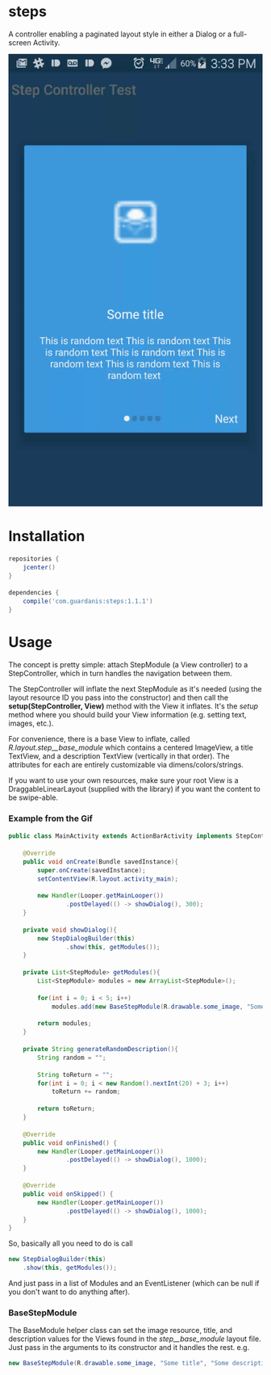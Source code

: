 # steps

A controller enabling a paginated layout style in either a Dialog or a full-screen Activity.

![Steps Sample](https://github.com/mattsilber/steps/raw/master/steps.gif)

# Installation

```groovy
repositories {
    jcenter()
}

dependencies {
    compile('com.guardanis:steps:1.1.1')
}
```

# Usage

The concept is pretty simple: attach StepModule (a View controller) to a StepController, which in turn handles the navigation between them.

The StepController will inflate the next StepModule as it's needed (using the layout resource ID you pass into the constructor) and then call the **setup(StepController, View)** method with the View it inflates. It's the *setup* method where you should build your View information (e.g. setting text, images, etc.).

For convenience, there is a base View to inflate, called *R.layout.step__base_module* which contains a centered ImageView, a title TextView, and a description TextView (vertically in that order). The attributes for each are entirely customizable via dimens/colors/strings.

If you want to use your own resources, make sure your root View is a DraggableLinearLayout (supplied with the library) if you want the content to be swipe-able.


### Example from the Gif

```java
public class MainActivity extends ActionBarActivity implements StepController.StepEventListener {

    @Override
    public void onCreate(Bundle savedInstance){
        super.onCreate(savedInstance);
        setContentView(R.layout.activity_main);

        new Handler(Looper.getMainLooper())
                .postDelayed(() -> showDialog(), 300);
    }

    private void showDialog(){
        new StepDialogBuilder(this)
                .show(this, getModules());
    }

    private List<StepModule> getModules(){
        List<StepModule> modules = new ArrayList<StepModule>();

        for(int i = 0; i < 5; i++)
            modules.add(new BaseStepModule(R.drawable.some_image, "Some awesome title", "This is some text This is some more text And even more text And more"));

        return modules;
    }

    private String generateRandomDescription(){
        String random = "";

        String toReturn = "";
        for(int i = 0; i < new Random().nextInt(20) + 3; i++)
            toReturn += random;

        return toReturn;
    }

    @Override
    public void onFinished() {
        new Handler(Looper.getMainLooper())
                .postDelayed(() -> showDialog(), 1000);
    }

    @Override
    public void onSkipped() {
        new Handler(Looper.getMainLooper())
                .postDelayed(() -> showDialog(), 1000);
    }
}
```

So, basically all you need to do is call

```java
new StepDialogBuilder(this)
    .show(this, getModules());
```

And just pass in a list of Modules and an EventListener (which can be null if you don't want to do anything after).

### BaseStepModule

The BaseModule helper class can set the image resource, title, and description values for the Views found in the *step__base_module* layout file. Just pass in the arguments to its constructor and it handles the rest. e.g.

```java
new BaseStepModule(R.drawable.some_image, "Some title", "Some description"));
```


